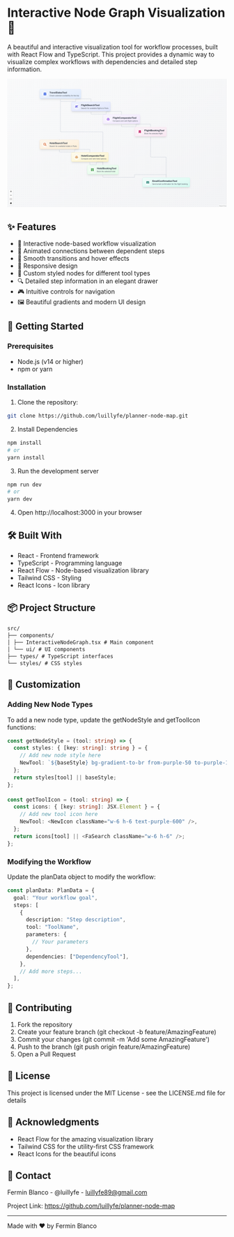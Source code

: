 # Interactive Node Graph Visualization 🔄

A beautiful and interactive visualization tool for workflow processes, built with React Flow and TypeScript. This project provides a dynamic way to visualize complex workflows with dependencies and detailed step information.

![Project Preview](reactflow.png)

## ✨ Features

- 🎯 Interactive node-based workflow visualization
- 🔄 Animated connections between dependent steps
- 💫 Smooth transitions and hover effects
- 📱 Responsive design
- 🎨 Custom styled nodes for different tool types
- 🔍 Detailed step information in an elegant drawer
- 🎮 Intuitive controls for navigation
- 🖼️ Beautiful gradients and modern UI design

## 🚀 Getting Started

### Prerequisites

- Node.js (v14 or higher)
- npm or yarn

### Installation

1. Clone the repository:

```bash
git clone https://github.com/luillyfe/planner-node-map.git
```

2. Install Dependencies

```bash
npm install
# or
yarn install
```

3. Run the development server

```bash
npm run dev
# or
yarn dev
```

4. Open http://localhost:3000 in your browser

## 🛠️ Built With

- React - Frontend framework
- TypeScript - Programming language
- React Flow - Node-based visualization library
- Tailwind CSS - Styling
- React Icons - Icon library

## 📦 Project Structure

```
src/
├── components/
│ ├── InteractiveNodeGraph.tsx # Main component
│ └── ui/ # UI components
├── types/ # TypeScript interfaces
└── styles/ # CSS styles
```

## 🎨 Customization

### Adding New Node Types

To add a new node type, update the getNodeStyle and getToolIcon functions:

```typescript
const getNodeStyle = (tool: string) => {
  const styles: { [key: string]: string } = {
    // Add new node style here
    NewTool: `${baseStyle} bg-gradient-to-br from-purple-50 to-purple-100 border-purple-200`,
  };
  return styles[tool] || baseStyle;
};

const getToolIcon = (tool: string) => {
  const icons: { [key: string]: JSX.Element } = {
    // Add new tool icon here
    NewTool: <NewIcon className="w-6 h-6 text-purple-600" />,
  };
  return icons[tool] || <FaSearch className="w-6 h-6" />;
};
```

### Modifying the Workflow

Update the planData object to modify the workflow:

```typescript
const planData: PlanData = {
  goal: "Your workflow goal",
  steps: [
    {
      description: "Step description",
      tool: "ToolName",
      parameters: {
        // Your parameters
      },
      dependencies: ["DependencyTool"],
    },
    // Add more steps...
  ],
};
```

## 🤝 Contributing

1. Fork the repository
2. Create your feature branch (git checkout -b feature/AmazingFeature)
3. Commit your changes (git commit -m 'Add some AmazingFeature')
4. Push to the branch (git push origin feature/AmazingFeature)
5. Open a Pull Request

## 📄 License

This project is licensed under the MIT License - see the LICENSE.md file for details

## 👏 Acknowledgments

- React Flow for the amazing visualization library
- Tailwind CSS for the utility-first CSS framework
- React Icons for the beautiful icons

## 📧 Contact

Fermin Blanco - @luillyfe - luillyfe89@gmail.com

Project Link: https://github.com/luillyfe/planner-node-map

---

Made with ❤️ by Fermin Blanco

